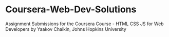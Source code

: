 # Coursera-Web-Dev-Solutions
Assignment Submissions for the Coursera Course - HTML CSS JS for Web Developers by Yaakov Chaikin, Johns Hopkins University

